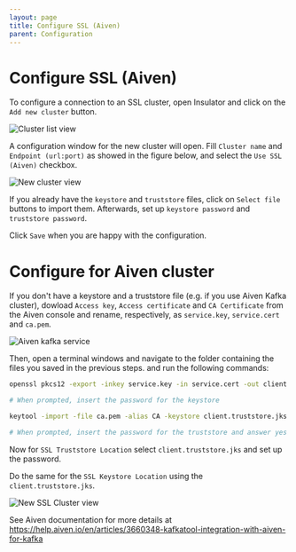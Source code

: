 ```yaml
---
layout: page
title: Configure SSL (Aiven)
parent: Configuration
---
```

# Configure SSL (Aiven)

To configure a connection to an SSL cluster, open Insulator and click on the `Add new cluster` button.

![Cluster list view](/images/wiki/Configuration/ClusterList.png)

A configuration window for the new cluster will open.
Fill  `Cluster name` and `Endpoint (url:port)` as showed in the figure below, and select the `Use SSL (Aiven)` checkbox.

![New cluster view](/images/wiki/Configuration/NewCluster.png)

If you already have the `keystore` and `truststore` files, click on `Select file` buttons to import them. Afterwards, set up `keystore password` and `truststore password`.

Click `Save` when you are happy with the configuration.

# Configure for Aiven cluster

If you don't have a keystore and a truststore file (e.g. if you use Aiven Kafka cluster), dowload `Access key`, `Access certificate` and `CA Certificate` from the Aiven console and rename, respectively, as `service.key`, `service.cert` and `ca.pem`.

![Aiven kafka service](/images/wiki/Configuration/ServicesAiven.png)

Then, open a terminal windows and navigate to the folder containing the files you saved in the previous steps. and run the following commands:

```bash
openssl pkcs12 -export -inkey service.key -in service.cert -out client.keystore.p12 -name service_key

# When prompted, insert the password for the keystore

keytool -import -file ca.pem -alias CA -keystore client.truststore.jks

# When prompted, insert the password for the truststore and answer yes to `Trust this certificate? [no]:`.
```

Now for `SSL Truststore Location` select `client.truststore.jks` and set up the password.

Do the same for the `SSL Keystore Location` using the `client.truststore.jks`.

![New SSL Cluster view](/images/wiki/Configuration/NewSSLCluster.png)

See Aiven documentation for more details at https://help.aiven.io/en/articles/3660348-kafkatool-integration-with-aiven-for-kafka